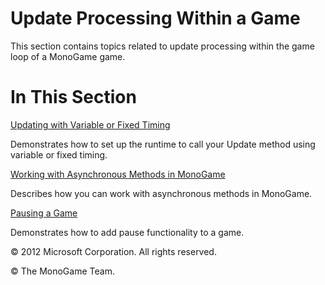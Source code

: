 

# Update Processing Within a Game

This section contains topics related to update processing within the game loop of a MonoGame game.

# In This Section

[Updating with Variable or Fixed Timing](AppModel_HowTo_VariableStepGameLoop.md)

Demonstrates how to set up the runtime to call your Update method using variable or fixed timing.

[Working with Asynchronous Methods in MonoGame](AsyncProgramming.md)

Describes how you can work with asynchronous methods in MonoGame.

[Pausing a Game](AppModel_HowTo_PauseGame.md)

Demonstrates how to add pause functionality to a game.

© 2012 Microsoft Corporation. All rights reserved.  

© The MonoGame Team.
